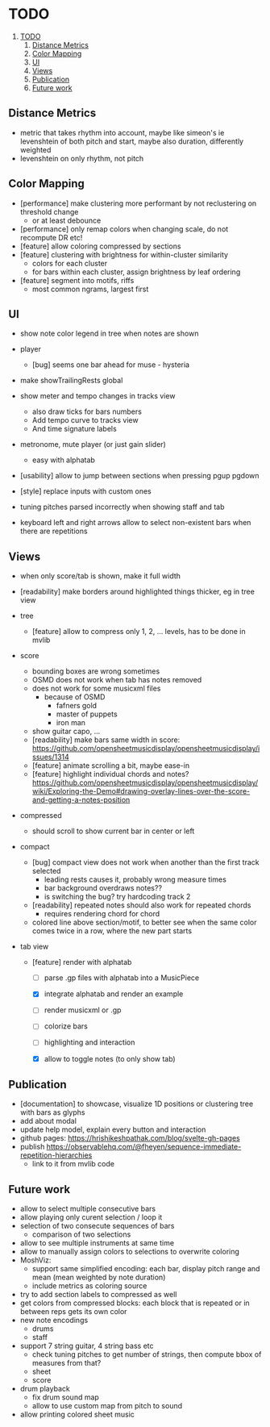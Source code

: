 # TODO

1. [TODO](#todo)
   1. [Distance Metrics](#distance-metrics)
   2. [Color Mapping](#color-mapping)
   3. [UI](#ui)
   4. [Views](#views)
   5. [Publication](#publication)
   6. [Future work](#future-work)


## Distance Metrics

- metric that takes rhythm into account, maybe like simeon's ie levenshtein of both pitch and start, maybe also duration, differently weighted
- levenshtein on only rhythm, not pitch


## Color Mapping

- [performance] make clustering more performant by not reclustering on threshold change
  - or at least debounce
- [performance] only remap colors when changing scale, do not recompute DR etc!
- [feature] allow coloring compressed by sections
- [feature] clustering with brightness for within-cluster similarity
  - colors for each cluster
  - for bars within each cluster, assign brightness by leaf ordering
- [feature] segment into motifs, riffs
   - most common ngrams, largest first


## UI

- show note color legend in tree when notes are shown
- player
  - [bug] seems one bar ahead for muse - hysteria
- make showTrailingRests global
- show meter and tempo changes in tracks view
    - also draw ticks for bars numbers
    - Add tempo curve to tracks view
    - And time signature labels
- metronome, mute player (or just gain slider)
  - easy with alphatab

- [usability] allow to jump between sections when pressing pgup pgdown
- [style] replace inputs with custom ones

- tuning pitches parsed incorrectly when showing staff and tab
- keyboard left and right arrows allow to select non-existent bars when there are repetitions

## Views

- when only score/tab is shown, make it full width

- [readability] make borders around highlighted things thicker, eg in tree view

- tree
  - [feature] allow to compress only 1, 2, ... levels, has to be done in mvlib

- score
  - bounding boxes are wrong sometimes
  - OSMD does not work when tab has notes removed
  - does not work for some musicxml files
    - because of OSMD
      - fafners gold
      - master of puppets
      - iron man
  - show guitar capo, ...
  - [readability] make bars same width in score: https://github.com/opensheetmusicdisplay/opensheetmusicdisplay/issues/1314
  - [feature] animate scrolling a bit, maybe ease-in
  - [feature] highlight individual chords and notes? https://github.com/opensheetmusicdisplay/opensheetmusicdisplay/wiki/Exploring-the-Demo#drawing-overlay-lines-over-the-score-and-getting-a-notes-position

- compressed
  - should scroll to show current bar in center or left

- compact
  - [bug] compact view does not work when another than the first track selected
    - leading rests causes it, probably wrong measure times
    - bar background overdraws notes??
    - is switching the bug? try hardcoding track 2
  - [readability] repeated notes should also work for repeated chords
    - requires rendering chord for chord
  - colored line above section/motif, to better see when the same color comes twice in a row, where the new part starts

- tab view
  - [feature] render with alphatab
    - [ ] parse .gp files with alphatab into a MusicPiece
    - [x] integrate alphatab and render an example
    - [ ] render musicxml or .gp
    - [ ] colorize bars
    - [ ] highlighting and interaction
    - [x] allow to toggle notes (to only show tab)


## Publication

- [documentation] to showcase, visualize 1D positions or clustering tree with bars as glyphs
- add about modal
- update help model, explain every button and interaction
- github pages: https://hrishikeshpathak.com/blog/svelte-gh-pages
- publish https://observablehq.com/@fheyen/sequence-immediate-repetition-hierarchies
  - link to it from mvlib code


## Future work

- allow to select multiple consecutive bars
- allow playing only curent selection / loop it
- selection of two consecute sequences of bars
  - comparison of two selections
- allow to see multiple instruments at same time
- allow to manually assign colors to selections to overwrite coloring
- MoshViz:
  - support same simplified encoding: each bar, display pitch range and mean (mean weighted by note duration)
  - include metrics as coloring source
- try to add section labels to compressed as well
- get colors from compressed blocks: each block that is repeated or in between reps gets its own color
- new note encodings
  - drums
  - staff
- support 7 string guitar, 4 string bass etc
  - check tuning pitches to get number of strings, then compute bbox of measures from that?
  - sheet
  - score
- drum playback
  - fix drum sound map
  - allow to use custom map from pitch to sound
- allow printing colored sheet music
